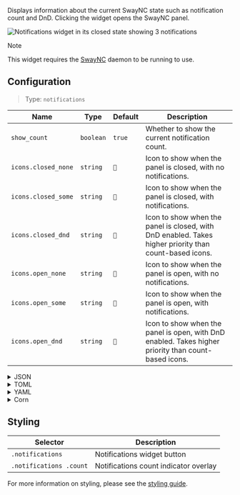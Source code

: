 Displays information about the current SwayNC state such as notification count and DnD.
Clicking the widget opens the SwayNC panel.

![Notifications widget in its closed state showing 3 notifications](https://f.jstanger.dev/github/ironbar/notifications.png)

> [!NOTE]
> This widget requires the [SwayNC](https://github.com/ErikReider/SwayNotificationCenter) 
> daemon to be running to use.

## Configuration

> Type: `notifications`

| Name                | Type      | Default | Description                                                                                            |
|---------------------|-----------|---------|--------------------------------------------------------------------------------------------------------|
| `show_count`        | `boolean` | `true`  | Whether to show the current notification count.                                                        |
| `icons.closed_none` | `string`  | `󰍥`    | Icon to show when the panel is closed, with no notifications.                                          |
| `icons.closed_some` | `string`  | `󱥂`    | Icon to show when the panel is closed, with notifications.                                             |
| `icons.closed_dnd`  | `string`  | `󱅯`    | Icon to show when the panel is closed, with DnD enabled. Takes higher priority than count-based icons. |
| `icons.open_none`   | `string`  | `󰍡`    | Icon to show when the panel is open, with no notifications.                                            |
| `icons.open_some`   | `string`  | `󱥁`    | Icon to show when the panel is open, with notifications.                                               |
| `icons.open_dnd`    | `string`  | `󱅮`    | Icon to show when the panel is open, with DnD enabled. Takes higher priority than count-based icons.   |


<details>
<summary>JSON</summary>

```json
{
  "end": [
    {
      "type": "notifications",
      "show_count": true,
      "icons": {
        "closed_none": "󰍥",
        "closed_some": "󱥂",
        "closed_dnd": "󱅯",
        "open_none": "󰍡",
        "open_some": "󱥁",
        "open_dnd": "󱅮"
      }
    }
  ]
}
```

</details>

<details>
<summary>TOML</summary>

```toml
[[end]]
type = "notifications"
show_count = true

[end.icons]
closed_none = "󰍥"
closed_some = "󱥂"
closed_dnd = "󱅯"
open_none = "󰍡"
open_some = "󱥁"
open_dnd = "󱅮"
```

</details>

<details>
<summary>YAML</summary>

```yaml
end:
  - type: notifications
    show_count: true
    icons:
      closed_none: 󰍥
      closed_some: 󱥂
      closed_dnd: 󱅯
      open_none: 󰍡
      open_some: 󱥁
      open_dnd: 󱅮
```

</details>

<details>
<summary>Corn</summary>

```corn
{
  end = [
    {
      type = "notifications"
      show_count = true

      icons.closed_none = "󰍥"
      icons.closed_some = "󱥂"
      icons.closed_dnd = "󱅯"
      icons.open_none = "󰍡"
      icons.open_some = "󱥁"
      icons.open_dnd = "󱅮"
    }
  ]
}
```

</details>

## Styling

| Selector                | Description                           |
|-------------------------|---------------------------------------|
| `.notifications`        | Notifications widget button           |
| `.notifications .count` | Notifications count indicator overlay |

For more information on styling, please see the [styling guide](styling-guide).